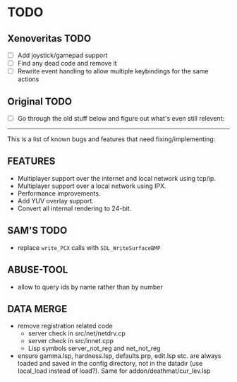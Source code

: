 # TODO

## Xenoveritas TODO

- [ ] Add joystick/gamepad support
- [ ] Find any dead code and remove it
- [ ] Rewrite event handling to allow multiple keybindings for the same actions

## Original TODO

- [ ] Go through the old stuff below and figure out what's even still relevent:

----

This is a list of known bugs and features that need fixing/implementing:

FEATURES
--------
- Multiplayer support over the internet and local network using tcp/ip.
- Multiplayer support over a local network using IPX.
- Performance improvements.
- Add YUV overlay support.
- Convert all internal rendering to 24-bit.

SAM'S TODO
----------
 - replace `write_PCX` calls with `SDL_WriteSurfaceBMP`

ABUSE-TOOL
----------
 - allow to query ids by name rather than by number

DATA MERGE
----------
 - remove registration related code
   - server check in src/net/netdrv.cp
   - server check in src/innet.cpp
   - Lisp symbols server_not_reg and net_not_reg
 - ensure gamma.lsp, hardness.lsp, defaults.prp, edit.lsp etc. are always
   loaded and saved in the config directory, not in the datadir (use
   local_load instead of load?). Same for addon/deathmat/cur_lev.lsp
